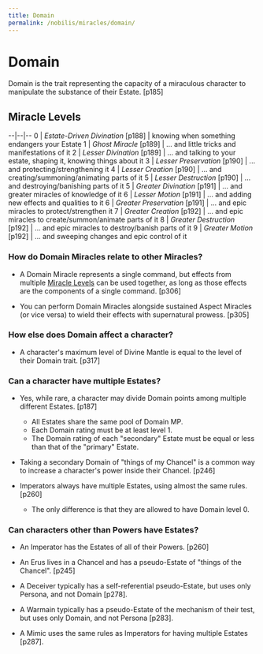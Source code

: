 ```yaml
---
title: Domain
permalink: /nobilis/miracles/domain/
---
```


# Domain

Domain is the trait representing the capacity of a miraculous character to manipulate the substance of their Estate. [p185]

## Miracle Levels

--|--|--
0 | *Estate-Driven Divination* [p188] | knowing when something endangers your Estate
1 | *Ghost Miracle* [p189] | ... and little tricks and manifestations of it
2 | *Lesser Divination* [p189] | ... and talking to your estate, shaping it, knowing things about it
3 | *Lesser Preservation* [p190] | ... and protecting/strengthening it
4 | *Lesser Creation* [p190] | ... and creating/summoning/animating parts of it
5 | *Lesser Destruction* [p190] | ... and destroying/banishing parts of it
5 | *Greater Divination* [p191] | ... and greater miracles of knowledge of it
6 | *Lesser Motion* [p191] | ... and adding new effects and qualities to it
6 | *Greater Preservation* [p191] | ... and epic miracles to protect/strengthen it
7 | *Greater Creation* [p192] | ... and epic miracles to create/summon/animate parts of it
8 | *Greater Destruction* [p192] | ... and epic miracles to destroy/banish parts of it
9 | *Greater Motion* [p192] | ... and sweeping changes and epic control of it

### How do Domain Miracles relate to other Miracles?

- A Domain Miracle represents a single command, but effects from multiple [Miracle Levels](#miracle-levels) can be used together, as long as those effects are the components of a single command. [p306]

- You can perform Domain Miracles alongside sustained Aspect Miracles (or vice versa) to wield their effects with supernatural prowess. [p305]

### How else does Domain affect a character?

- A character's maximum level of Divine Mantle is equal to the level of their Domain trait. [p317]

### Can a character have multiple Estates?

- Yes, while rare, a character may divide Domain points among multiple different Estates. [p187]
  - All Estates share the same pool of Domain MP.
  - Each Domain rating must be at least level 1.
  - The Domain rating of each "secondary" Estate must be equal or less than that of the "primary" Estate.

- Taking a secondary Domain of "things of my Chancel" is a common way to increase a character's power inside their Chancel. [p246]

- Imperators always have multiple Estates, using almost the same rules. [p260]
  - The only difference is that they are allowed to have Domain level 0.

### Can characters other than Powers have Estates?

- An Imperator has the Estates of all of their Powers. [p260]

- An Erus lives in a Chancel and has a pseudo-Estate of "things of the Chancel". [p245]

- A Deceiver typically has a self-referential pseudo-Estate, but uses only Persona, and not Domain [p278].

- A Warmain typically has a pseudo-Estate of the mechanism of their test, but uses only Domain, and not Persona [p283].

- A Mimic uses the same rules as Imperators for having multiple Estates [p287].
